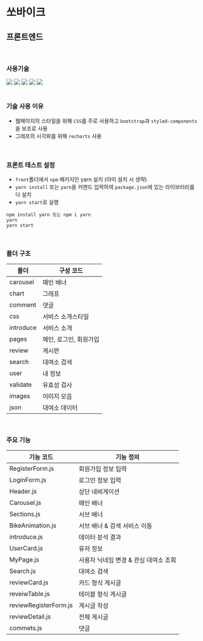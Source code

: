 # 쏘바이크

## 프론트엔드

<br/>

### 사용기술

<div> 
  <img src="https://img.shields.io/badge/html5-E34F26?style=for-the-badge&logo=html5&logoColor=white"> 
  <img src="https://img.shields.io/badge/css-1572B6?style=for-the-badge&logo=css3&logoColor=white"> 
  <img src="https://img.shields.io/badge/javascript-F7DF1E?style=for-the-badge&logo=javascript&logoColor=black"> 
  <img src="https://img.shields.io/badge/react-61DAFB?style=for-the-badge&logo=react&logoColor=black"> 
  <img src="https://img.shields.io/badge/bootstrap-7952B3?style=for-the-badge&logo=bootstrap&logoColor=white">
  
</div>

<br/>

### 기술 사용 이유

- 웹페이지의 스타일을 위해 `CSS`를 주로 사용하고 `bootstrap`과 `styled-components`을 보조로 사용
- 그래프의 시각화를 위해 `recharts` 사용

<br/>

### 프론트 테스트 설정

- `front`폴더에서 `npm` 패키지인 yarn 설치 (이미 설치 시 생략)
- `yarn install` 또는 `yarn`을 커맨드 입력하여 `package.json`에 있는 라이브러리를 다 설치
- `yarn start`로 실행

```
npm install yarn 또는 npm i yarn
yarn
yarn start
```

<br/>

### 폴더 구조

|  폴더                  |  구성 코드                |
| --------------------- | ---------------------- |
| carousel              | 매인 배너                |
| chart                 | 그래프                  |
| comment               | 댓글                    |
| css                   | 서비스 소개스타일          |
| introduce             | 서비스 소개               |
| pages                 | 메인, 로그인, 회원가입      |
| review                | 게시판                  |
| search                | 대여소 검색              |
| user                  | 내 정보                 |
| validate              | 유효성 검사                |
| images                | 이미지 모음              |
| json                  | 대여소 데이터             |

<br/>

### 주요 기능

| 기능 코드               | 기능 정의                |
| --------------------- | ---------------------- |
| RegisterForm.js       | 회원가입 정보 입력         |
| LoginForm.js          | 로그인 정보 입력           |
| Header.js             | 상단 네비게이션            |
| Carousel.js           | 매인 배너                |
| Sections.js           | 서브 배너                |
| BikeAnimation.js      | 서브 배너 & 검색 서비스 이동 |
| introduce.js          | 데이터 분석 결과           |
| UserCard.js           | 유저 정보                |
| MyPage.js             | 사용자 닉네임 변경 & 관심 대여소 조회 |
| Search.js             | 대여소 검색               |
| reviewCard.js         | 카드 형식 게시글           |
| reveiwTable.js        | 테이블 형식 게시글         |
| reviewRegisterForm.js | 게시글 작성               |
| reviewDetail.js       | 전체 게시글               |
| commets.js            | 댓글                    |

